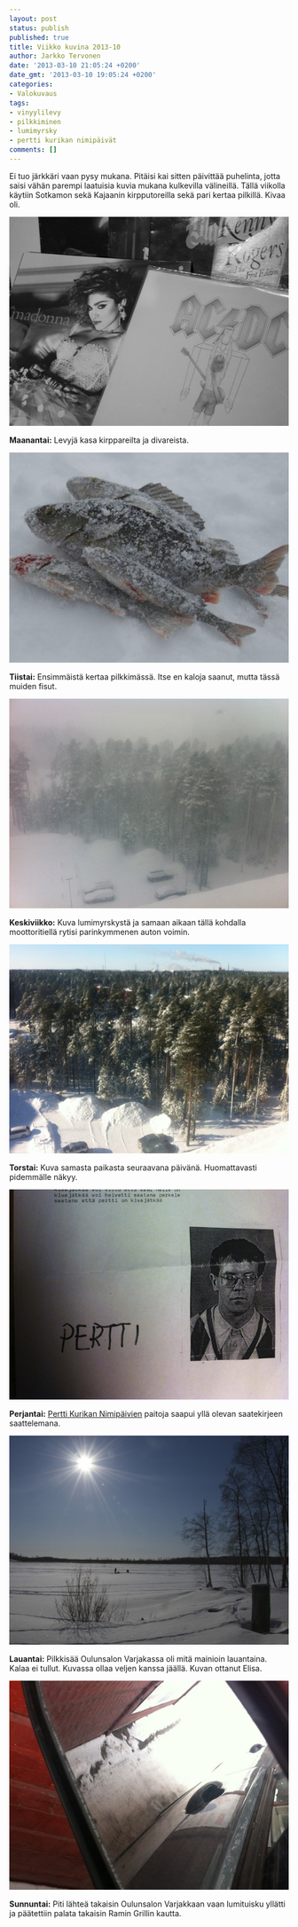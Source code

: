 ```yaml
---
layout: post
status: publish
published: true
title: Viikko kuvina 2013-10
author: Jarkko Tervonen
date: '2013-03-10 21:05:24 +0200'
date_gmt: '2013-03-10 19:05:24 +0200'
categories:
- Valokuvaus
tags:
- vinyylilevy
- pilkkiminen
- lumimyrsky
- pertti kurikan nimipäivät
comments: []
---
```

Ei tuo järkkäri vaan pysy mukana. Pitäisi kai sitten päivittää puhelinta, jotta saisi vähän parempi laatuisia kuvia mukana kulkevilla välineillä. Tällä viikolla käytiin Sotkamon sekä Kajaanin kirpputoreilla sekä pari kertaa pilkillä. Kivaa oli.

<img alt="Viikko kuvina 2013-09 - Maanantai" src="/assets/img/posts/2013-10-ma.jpg" />

__Maanantai:__ Levyjä kasa kirppareilta ja divareista.

<img alt="Viikko kuvina 2013-09 - Tiistai" src="/assets/img/posts/2013-10-ti.jpg" />

__Tiistai:__ Ensimmäistä kertaa pilkkimässä. Itse en kaloja saanut, mutta tässä muiden fisut.

<img alt="Viikko kuvina 2013-09 - Keskiviikko" src="/assets/img/posts/2013-10-ke.jpg" />

__Keskiviikko:__ Kuva lumimyrskystä ja samaan aikaan tällä kohdalla moottoritiellä rytisi parinkymmenen auton voimin.

<img alt="Viikko kuvina 2013-10 - Torstai" src="/assets/img/posts/2013-10-to.jpg" />

__Torstai:__ Kuva samasta paikasta seuraavana päivänä. Huomattavasti pidemmälle näkyy.

<img alt="Viikko kuvina 2013-10 - Torstai" src="/assets/img/posts/2013-10-pe.jpg" />

__Perjantai:__ [Pertti Kurikan Nimipäivien](http://kovasikajuttu.fi/) paitoja saapui yllä olevan saatekirjeen saattelemana.

<img alt="Viikko kuvina 2013-10 - Lauanta" src="/assets/img/posts/2013-10-la.jpg" />

__Lauantai:__ Pilkkisää Oulunsalon Varjakassa oli mitä mainioin lauantaina. Kalaa ei tullut. Kuvassa ollaa veljen kanssa jäällä. Kuvan ottanut Elisa.

<img class="aligncenter size-medium wp-image-782" alt="Viikko kuvina 2013-10 - Sunnuntai" src="/assets/img/posts/2013-10-su.jpg" />

__Sunnuntai:__ Piti lähteä takaisin Oulunsalon Varjakkaan vaan lumituisku yllätti ja päätettiin palata takaisin Ramin Grillin kautta.
